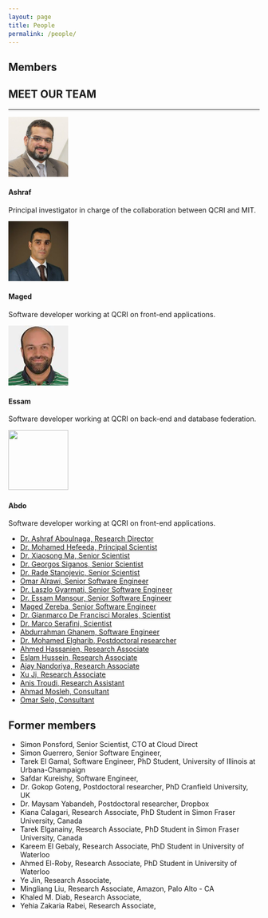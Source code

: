 ```yaml
---
layout: page
title: People
permalink: /people/
---
```

## Members

<!-- ==== TEAM MEMBERS ==== -->
<div id="team" name="team">
  <div class="container">
    <div class="row centered">
      <h2 class="centered">MEET OUR TEAM</h2>
      <hr>
	      <div class="row centered top20">
	          <div class="col-lg-3 centered top20"> <img class="img img-circle" src="assets/img/team/ashraf.jpg" height="120px" width="120px" alt="">
	            <h4><b>Ashraf</b></h4>
	            <p>Principal investigator in charge of the collaboration between QCRI and MIT.</p>
	            <a href="https://github.com/ashrafaboulnaga" target="_blank"><i class="fa fa-github icon-color"></i></a> </div>
	          <div class="col-lg-3 centered top20"> <img class="img img-circle" src="assets/img/team/maged.jpg" height="120px" width="120px" alt="">
	            <h4><b>Maged</b></h4>
	            <p>Software developer working at QCRI on front-end applications.</p>
	            <a href="https://github.com/mzereba/"><i class="fa fa-github icon-color"></i></a> </div>
	          <div class="col-lg-3 centered top20"> <img class="img img-circle" src="assets/img/team/essam.jpg" height="120px" width="120px" alt="">
	            <h4><b>Essam</b></h4>
	            <p>Software developer working at QCRI on back-end and database federation.</p>
	            <a href="https://github.com/mansoure" target="_blank"><i class="fa fa-github icon-color"></i></a> </div>
	          <div class="col-lg-3 centered top20"> <img class="img img-circle" src="assets/img/team/abdo.jpg" height="120px" width="120px" alt="">
	            <h4><b>Abdo</b></h4>
	            <p>Software developer working at QCRI on front-end applications.</p>
	            <a href="https://github.com/ghanemabdo" target="_blank"><i class="fa fa-github icon-color"></i></a> </div>
<!-- container -->


























- [Dr. Ashraf Aboulnaga, Research Director](/people/ashraf/)
- [Dr. Mohamed Hefeeda, Principal Scientist](/people/mhefeeda/)
- [Dr. Xiaosong Ma, Senior Scientist](/people/xma/)
- [Dr. Georgos Siganos, Senior Scientist](/people/gsiganos/)
- [Dr. Rade Stanojevic, Senior Scientist](/people/rstanojevic/)
- [Omar Alrawi, Senior Software Engineer](/people/oalrawi/)
- [Dr. Laszlo Gyarmati, Senior Software Engineer](/people/lgyarmati/)
- [Dr. Essam Mansour, Senior Software Engineer](/people/emansour/)
- [Maged Zereba, Senior Software Engineer](/people/mzereba/)
- [Dr. Gianmarco De Francisci Morales, Scientist](/people/gmorales/)
- [Dr. Marco Serafini, Scientist](/people/mserafini/)
- [Abdurrahman Ghanem, Software Engineer](/people/aghanem/)
- [Dr. Mohamed Elgharib, Postdoctoral researcher](/people/melgharib/)
- [Ahmed Hassanien, Research Associate](/people/ahassanien/)
- [Eslam Hussein, Research Associate](/people/ehussein/)
- [Ajay Nandoriya, Research Associate](/people/anandoriya/)
- [Xu Ji, Research Associate](/people/xji/)
- [Anis Troudi, Research Assistant](/people/atroudi/)
- [Ahmad Mosleh, Consultant](/people/amosleh/)
- [Omar Selo, Consultant](/people/oselo/)



## Former members

- Simon Ponsford, Senior Scientist, CTO at Cloud Direct
- Simon Guerrero, Senior Software Engineer, 
- Tarek El Gamal, Software Engineer, PhD Student, University of Illinois at Urbana-Champaign
- Safdar Kureishy, Software Engineer, 
- Dr. Gokop Goteng, Postdoctoral researcher, PhD Cranfield University, UK
- Dr. Maysam Yabandeh, Postdoctoral researcher, Dropbox
- Kiana Calagari, Research Associate, PhD Student in Simon Fraser University, Canada
- Tarek Elganainy, Research Associate, PhD Student in Simon Fraser University, Canada
- Kareem El Gebaly, Research Associate, PhD Student in University of Waterloo
- Ahmed El-Roby, Research Associate, PhD Student in University of Waterloo
- Ye Jin, Research Associate, 
- Mingliang Liu, Research Associate, Amazon, Palo Alto - CA
- Khaled M. Diab, Research Associate, 
- Yehia Zakaria Rabei, Research Associate, 

